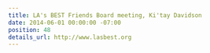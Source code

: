 ```yaml
---
title: LA's BEST Friends Board meeting, Ki'tay Davidson
date: 2014-06-01 00:00:00 -07:00
position: 48
details_url: http://www.lasbest.org
---
```


